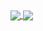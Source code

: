 <a href="https://github.com/anuraghazra/github-readme-stats">
  <img align="center" src="https://github-readme-stats.vercel.app/api?username=SkyeTheDemon&show_icons=true&bg_color=DEG,d5187f,c5298a,b33693&title_color=FFFFFF&icon_color=FFFFFF&text_color=FFFFFF&hide_border" />
</a>
<a href="https://github.com/anuraghazra/github-readme-stats">
  <img align="center" src="https://github-readme-stats.vercel.app/api/top-langs/?username=SkyeTheDemon&layout=compact&bg_color=DEG,b33693,9f3f9a,8b479d&title_color=FFFFFF&icon_color=FFFFFF&text_color=FFFFFF&hide_border" />
</a>

